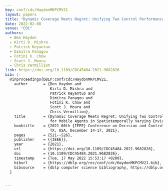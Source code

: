 ```yaml
---
key: conf/cdc/HaydonMKPCMV21
layout: papers
title: "Dynamic Coverage Meets Regret: Unifying Two Control Performance Measures for Mobile Agents in Spatiotemporally Varying Environments."
date: 2022-02-08
venue: "CDC"
authors:
  - Ben Haydon
  - Kirti D. Mishra
  - Patrick Keyantuo
  - Dimitra Panagou
  - Fotini K. Chow
  - Scott J. Moura
  - Chris Vermillion
link: https://doi.org/10.1109/CDC45484.2021.9682826
bib: |-
  @inproceedings{DBLP:conf/cdc/HaydonMKPCMV21,
    author       = {Ben Haydon and
                    Kirti D. Mishra and
                    Patrick Keyantuo and
                    Dimitra Panagou and
                    Fotini K. Chow and
                    Scott J. Moura and
                    Chris Vermillion},
    title        = {Dynamic Coverage Meets Regret: Unifying Two Control Performance Measures
                    for Mobile Agents in Spatiotemporally Varying Environments},
    booktitle    = {2021 60th {IEEE} Conference on Decision and Control (CDC), Austin,
                    TX, USA, December 14-17, 2021},
    pages        = {521--526},
    publisher    = {{IEEE}},
    year         = {2021},
    url          = {https://doi.org/10.1109/CDC45484.2021.9682826},
    doi          = {10.1109/CDC45484.2021.9682826},
    timestamp    = {Tue, 17 May 2022 15:53:17 +0200},
    biburl       = {https://dblp.org/rec/conf/cdc/HaydonMKPCMV21.bib},
    bibsource    = {dblp computer science bibliography, https://dblp.org}
  }


---
```

